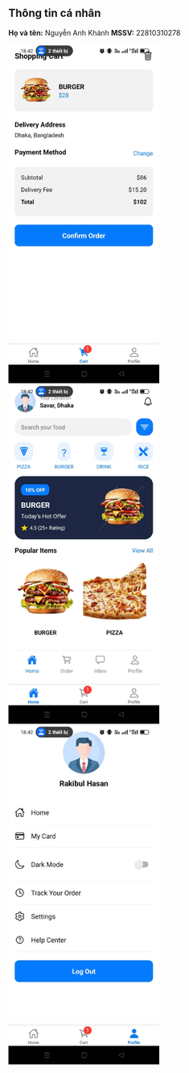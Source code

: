 ## Thông tin cá nhân

**Họ và tên:** Nguyễn Anh Khánh
**MSSV:** 22810310278

<img src="./image1.jpg" alt="Screenshot" width="300" />
<img src="./image2.jpg" alt="Screenshot" width="300" />
<img src="./image3.jpg" alt="Screenshot" width="300" />
